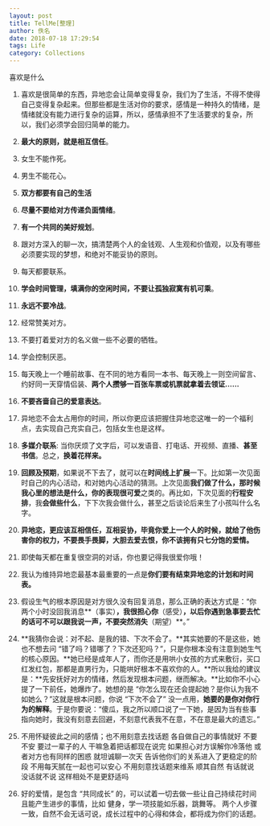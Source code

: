 ```yaml
---
layout: post 
title: TellMe[整理]
author: 佚名
date: 2018-07-18 17:29:54
tags: Life
category: Collections
---
```


喜欢是什么




1. 喜欢是很简单的东西，异地恋会让简单变得复杂，我们为了生活，不得不使得自己变得复杂起来。但那些都是生活对你的要求，感情是一种持久的情绪，是情绪就没有能力进行复杂的运算，所以，感情承担不了生活要求的复杂，所以，我们必须学会回归简单的能力。

2. **最大的原则，就是相互信任**。

3. 女生不能作死。

4. 男生不能花心。

5. **双方都要有自己的生活**

6. **尽量不要给对方传递负面情绪**。

7. **有一个共同的美好规划**。

8. 跟对方深入的聊一次，搞清楚两个人的金钱观、人生观和价值观，以及有哪些必须要实现的梦想，和绝对不能妥协的原则。

9. 每天都要联系。

10. **学会时间管理，填满你的空闲时间，不要让孤独寂寞有机可乘**。

11. **永远不要冷战**。

12. 经常赞美对方。

13. 不要打着爱对方的名义做一些不必要的牺牲。

14. 学会控制厌恶。

15. 每天晚上一个睡前故事、在不同的地方看同一本书、每天晚上一则空间留言、约好同一天穿情侣装、**两个人攒够一百张车票或机票就拿着去领证……**

16. **不要吝啬自己的爱意表达**。

17. 异地恋不会太占用你的时间，所以你更应该把握住异地恋这唯一的一个福利点，去实现自己充实自己，包括女生也是这样。

18. **多媒介联系**: 当你厌烦了文字后，可以发语音、打电话、开视频、直播、**甚至书信**。总之，**换着花样来。**

19. **回顾及预期**，如果说不下去了，就可以在**时间线上扩展**一下。比如第一次见面时自己的内心活动，和对她内心活动的猜测。上次见面**我们做了什么，那时候我心里的想法是什么，你的表现很可爱**之类的。再比如，下次见面的**行程安排**，我**会做些什么**，下下次我会做什么，甚至之后谈论后来生了小孩叫什么名字。

20. **异地恋，更应该互相信任，互相妥协，毕竟你爱上一个人的时候，就给了他伤害你的权力，不要畏手畏脚，大胆去爱去恨，你不该拥有只七分饱的爱情。**

21. 即使每天都在重复很空洞的对话，你也要记得我很爱你哦！

22. 我认为维持异地恋最基本最重要的一点是**你们要有结束异地恋的计划和时间表。**

23. 假设生气的根本原因是对方很久没有回复消息，那么正确的表达方式是：“你两个小时没回我消息**（事实）**，我很担心你**（感受）**，以后你遇到急事要去忙的话可不可以跟我说一声，不要突然消失**（期望）**。”

24. **我猜你会说：对不起、是我的错、下次不会了。**其实她要的不是这些，她也不想去问 “错了吗？错哪了？下次还犯吗？”，只是你根本没有注意到她生气的核心原因。**她已经是成年人了，而你还是用哄小女孩的方式来敷衍，买口红发红包，那都是直男行为，只能哄好根本不喜欢你的人。**所以我给的建议是：**先安抚好对方的情绪，然后发现根本问题，继而解决。**比如你不小心提了一下前任，她爆炸了。她想的是 “你怎么现在还会提起她？是你认为我不如她么？”这就是根本问题，你说 “下次不会了” 没一点用，**她要的是你对你行为的解释**。于是你要说：“傻瓜，我之所以顺口说了一下她，是因为当有些事指向她时，我没有刻意去回避，不刻意代表我不在意，不在意是最大的遗忘。”

25. 不用怀疑彼此之间的感情；也不用刻意去找话题 各自做自己的事情就好 不要不安 要过一辈子的人 干嘛急着把话都现在说完 如果担心对方误解你冷落他 或者对方也有同样的困惑 就坦诚聊一次天 告诉他你们的关系进入了更稳定的阶段 不用每天腻在一起也可以安心 不用刻意找话题来维系 顺其自然 有话就说 没话就不说 这样相处不是更舒适吗

26. 好的爱情，是包含 “共同成长” 的，可以试着一切去做一些让自己持续花时间且能产生进步的事情，比如 健身，学一项技能如乐器，跳舞等。 两个人步骤一致，自然不会无话可说，成长过程中的心得和体会，都将成为你们的话题。

